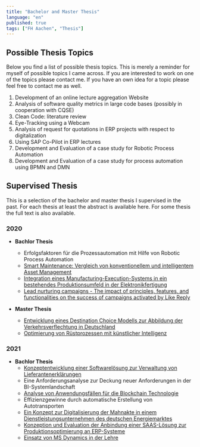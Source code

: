```yaml
---
title: "Bachelor and Master Thesis"
language: "en"
published: true
tags: ["FH Aachen", "Thesis"]
---
```


## Possible Thesis Topics

Below you find a list of possible thesis topics. This is merely a reminder for
myself of possible topics I came across. If you are interested to work on one
of the topics please contact me. If you have an own idea for a topic please feel
free to contact me as well.

1. Development of an online lecture aggregation Website
1. Analysis of software quality metrics in large code bases (possibly in cooperation with CQSE)
1. Clean Code: literature review
1. Eye-Tracking using a Webcam
1. Analysis of request for quotations in ERP projects with respect to digitalization
1. Using SAP Co-Pilot in ERP lectures
1. Development and Evaluation of a case study for Robotic Process Automation
1. Development and Evaluation of a case study for process automation using
BPMN and DMN

## Supervised Thesis

This is a selection of the bachelor and master thesis I supervised in the past.
For each thesis at least the abstract is available here. For some thesis
the full text is also available.

### 2020

- __Bachlor Thesis__
  - Erfolgsfaktoren für die Prozessautomation mit Hilfe von
Robotic Process Automation
  - [Smart Maintenance: Vergleich von konventionellem und intelligentem
Asset Management](/teaching/thesis/2020/smart_maintenance)
  - [Integration eines Manufacturing-Execution-Systems in ein bestehendes
Produktionsumfeld in der Elektronikfertigung](/teaching/thesis/2020/mes_elektronikfertigung)
  - [Lead nurturing campaigns - The impact of principles, features, and
functionalities on the success of campaigns activated by Like Reply](/teaching/thesis/2020/lead_nurturing)

- __Master Thesis__
  - [Entwicklung eines Destination Choice Modells zur Abbildung der
  Verkehrsverflechtung in Deutschland](/teaching/thesis/2020/verkehrsmodell)
  - [Optimierung von Rüstprozessen mit künstlicher Intelligenz](/teaching/thesis/2020/ruesten_mit_ki)

### 2021

- __Bachlor Thesis__
  - [Konzeptentwicklung einer Softwarelösung zur Verwaltung von Lieferantenerklärungen](/teaching/thesis/2021/lieferantenerklaerung)
  - Eine Anforderungsanalyse zur Deckung neuer Anforderungen in der BI-Systemlandschaft
  - [Analyse von Anwendungsfällen für die Blockchain Technologie](/teaching/thesis/2021/blockchain_use_cases)
  - Effizienzgewinne durch automatische Erstellung von Autotransporten
  - [Ein Konzept zur Digitalisierung der Mahnakte in einem Dienstleistungsunternehmen des deutschen Energiemarktes](/teaching/thesis/2021/mahnakte.md)
  - [Konzeption und Evaluation der Anbindung einer SAAS-Lösung zur Produktionsoptimierung an ERP-Systeme](/teaching/thesis/2021/erp_oee.md)
  - [Einsatz von MS Dynamics in der Lehre](/teaching/thesis/2021/ms_dynamics_lehre)
